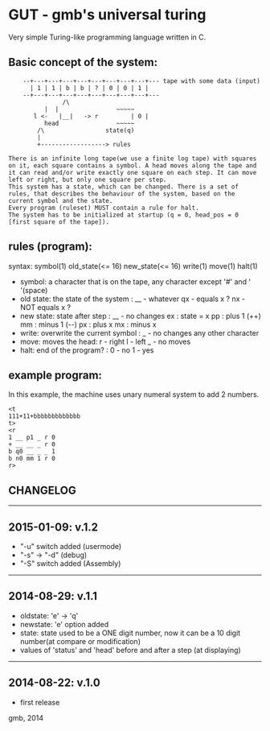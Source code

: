 # GUT - gmb's universal turing
 
Very simple Turing-like programming language written in C.

## Basic concept of the system:
```
	--+---+---+---+---+---+---+---+---+--- tape with some data (input)
	  | 1 | 1 | b | b | ? | 0 | 0 | 1 |
	--+---+---+---+---+---+---+---+---+---
               /\                 
	      |  |                ~~~~~ 
       l <-   |__|   -> r         | 0 |
	      head                ~~~~~
		/\                 state(q)
		|
		+------------------> rules  
```
	There is an infinite long tape(we use a finite log tape) with squares on it, each square contains a symbol. A head moves along the tape and it can read and/or write exactly one square on each step. It can move left or right, but only one square per step.
	This system has a state, which can be changed. There is a set of rules, that describes the behaviour of the system, based on the current symbol and the state.
	Every program (ruleset) MUST contain a rule for halt.
	The system has to be initialized at startup (q = 0, head_pos = 0 [first square of the tape]).


## rules (program):

syntax: symbol(1) old_state(<= 16) new_state(<= 16) write(1) move(1) halt(1)

- symbol: a character that is on the tape, any character except '#' and ' '(space)
- old state: the state of the system : __ - whatever
				       qx - equals x ?
				       nx - NOT equals x ?
- new state: state after step : __ - no changes
				ex : state = x
				pp : plus 1 (++)
				mm : minus 1 (--)
				px : plus x
				mx : minus x
- write: overwrite the current symbol : _ - no changes
					any other character 
- move: moves the head: r - right
			l - left
			_ - no moves 
- halt: end of the program? : 0 - no
			      1 - yes

## example program:

In this example, the machine uses unary numeral system to add 2 numbers.
```
<t
111+11+bbbbbbbbbbbbb
t>
<r
1 __ p1 _ r 0
+ __ __ _ r 0
b q0 __ _ _ 1
b n0 mm 1 r 0
r>
```

## CHANGELOG
------------------
2015-01-09: v.1.2
------------------
  - "-u" switch added (usermode)
  - "-s" -> "-d" (debug)
  - "-S" switch added (Assembly)
------------------
2014-08-29: v.1.1
------------------
 - oldstate: 'e' -> 'q'
 - newstate: 'e' option added
 - state: state used to be a ONE digit number, now it can be a 10 digit number(at compare or modification)
 - values of 'status' and 'head' before and after a step (at displaying)

------------------
2014-08-22: v.1.0
------------------
 - first release

 gmb, 2014
